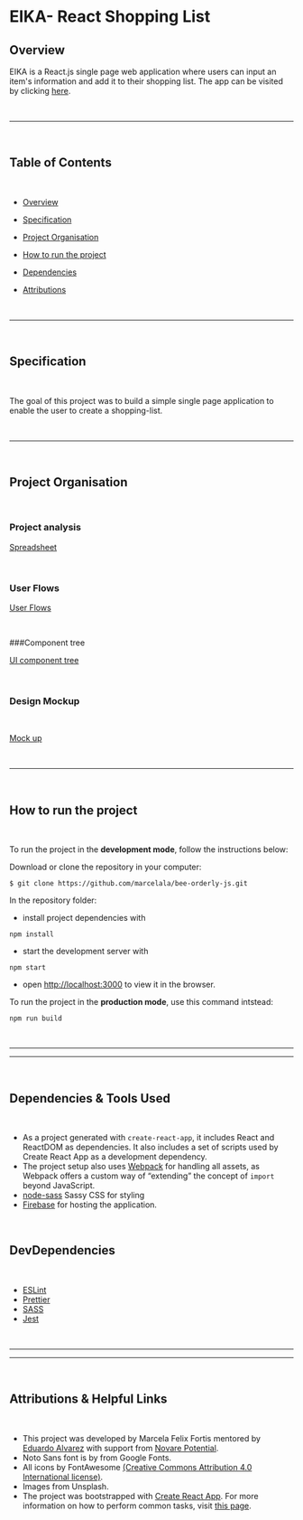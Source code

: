 # EIKA- React Shopping List

## Overview

EIKA is a React.js single page web application where users can input an item's information and add it to their shopping list.
The app can be visited by clicking [here](https://bee-orderly.web.app/).

<br/>

---

<br/>

## Table of Contents
<br/>

- [Overview](#overview)
- [Specification](#specification)
- [Project Organisation](#project-organisation)
- [How to run the project](#how-to-run-the-project)
- [Dependencies](#dependencies-&-tools-used)
- [Attributions](#attributions-&-helpful-links)

  <br/>

---

<br/>

## Specification
<br/>

The goal of this project was to build a simple single page application to enable the user to create a shopping-list.

<br/>

---
<br/>

## Project Organisation

<br/>


### Project analysis

[Spreadsheet](https://docs.google.com/spreadsheets/d/1GV6OP5lFfKMq8MCew-0BUv4B3-WTfFO8eHU4tGssnKg/edit?usp=sharing)


<br/>

### User Flows


[User Flows](https://whimsical.com/another-to-do-KWrPehJuEdhqw9zdrCSCfC)

<br/>


###Component tree
<br/>

[UI component tree](https://whimsical.com/another-to-do-KWrPehJuEdhqw9zdrCSCfC)

<br/>

### Design Mockup
<br/>

[Mock up](https://www.figma.com/file/t4BLSc8jsTSDOVRg1Xn7iQ/Another-to-do?node-id=1:7)
<br/>

<br/>

-----

<br/>

## How to run the project

<br/>

To run the project in the **development mode**, follow the instructions below:

Download or clone the repository in your computer:

```
$ git clone https://github.com/marcelala/bee-orderly-js.git
```

In the repository folder:

- install project dependencies with

```
npm install
```

- start the development server with

```
npm start
```

- open [http://localhost:3000](http://localhost:3000) to view it in the browser.

To run the project in the **production mode**, use this command intstead:

```
npm run build
```
<br/>

----
----

<br/>

## Dependencies & Tools Used

<br/>


- As a project generated with `create-react-app`, it includes React and ReactDOM as dependencies. It also includes a set of scripts used by Create React App as a development dependency.
- The project setup also uses [Webpack](https://webpack.js.org/) for handling all assets, as Webpack offers a custom way of “extending” the concept of `import` beyond JavaScript.
- [node-sass](https://github.com/sass/node-sass) Sassy CSS for styling
- [Firebase](https://firebase.google.com/) for hosting the application.

<br/>

## DevDependencies

<br/>

- [ESLint](https://eslint.org/)
- [Prettier](https://prettier.io/)
- [SASS](https://github.com/sass/sass)
- [Jest](https://jestjs.io/)

<br/>

-----
-----

<br/>

## Attributions & Helpful Links

<br/>

- This project was developed by Marcela Felix Fortis mentored by [Eduardo Alvarez](https://github.com/elalienx) with support from [Novare Potential]().
- Noto Sans font is by from Google Fonts.
- All icons by FontAwesome [(Creative Commons Attribution 4.0 International license)](https://fontawesome.com/license).
- Images from Unsplash.
- The project was bootstrapped with [Create React App](https://github.com/facebookincubator/create-react-app). For more information on how to perform common tasks, visit [this page](https://github.com/facebookincubator/create-react-app/blob/master/packages/react-scripts/template/README.md).
